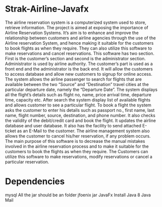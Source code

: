 # Strak-Airline-Javafx
The airline reservation system is a computerized system used to store, retrieve information. The
project is aimed at exposing the importance of Airline Reservation Systems. It’s aim is to enhance
and improve the relationship between customers and airline agencies through the use of the Airline
reservation System, and hence making it suitable for the customers to book flights as when they
require. They can also utilize this software to make reservations and cancel reservations.
This software has two section. First is the customer’s section and second is the administrator
section. Administrator is used by airline authority. The customer’s part is used as a front end and
the administrator is the back end. It will allow the customers to access database and allow new
customers to signup for online access. The system allows the airline passenger to search for flights
that are available between the two “Source” and “Destination” travel cities at the particular
departure date, namely the “Departure Date”. The system displays all the flight’s details such as
flight no, name, price arrival time, departure time, capacity etc. After search the system display
list of available flights and allows customer to see a particular flight.
To book a flight the system asks the customer to enter his details such as passport no., first name,
last name, flight number, source, destination, and phone number. It also checks the validity of the
debit/credit card and book the flight. It updates the airline database and user database. It also has
the facility to send attached E-ticket as an E-Mail to the customer. The airline management system
also allows the customer to cancel his/her reservation, if any problem occurs.
The main purpose of this software is to decrease the manual mistakes involved in the airline
reservation process and to make it suitable for the customers to book the flights as when they
require. The Customers can utilize this software to make reservations, modify reservations or
cancel a particular reservation.

# Dependencies
mysql
All the jar should be an folder
jfoenix jar
JavaFx
Install Java 8 
Java Mail

